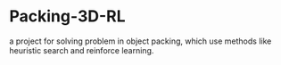 # Packing-3D-RL

a project for solving problem in object packing, which use methods like heuristic search and reinforce learning.

